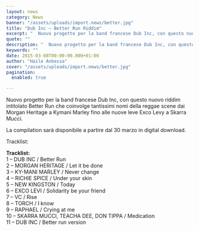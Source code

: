 ```yaml
---
layout: news
category: News
banner: "/assets/uploads/import.news/better.jpg"
title: "Dub Inc – Better Run Riddim"
excerpt: "  Nuovo progetto per la band francese Dub Inc, con questo nuovo riddim intitolato Better Run che coinvolge tantissimi nomi della reggae scene dai Morgan Heritage a Kymani Marley fino alle nuove leve Exco Levy a Skarra Mucci. La compilation sarà disponibile a partire dal 30 marzo in digital download. Tracklist: Tracklist: 1 – DUB INC [&hellip"
quote: ""
description: "  Nuovo progetto per la band francese Dub Inc, con questo nuovo riddim intitolato Better Run che coinvolge tantissimi nomi della reggae scene dai Morgan Heritage a Kymani Marley fino alle nuove leve Exco Levy a Skarra Mucci. La compilation sarà disponibile a partire dal 30 marzo in digital download. Tracklist: Tracklist: 1 – DUB INC [&hellip"
keywords: ""
date: 2015-03-08T00:00:00.000+01:00
author: "Haile Anbessa"
cover: "/assets/uploads/import.news/better.jpg"
pagination:
  enabled: true

---
```


[](https://hotmc.com/wp-content/uploads/2015/03/better.jpg)

Nuovo progetto per la band francese Dub Inc, con questo nuovo riddim intitolato Better Run che coinvolge tantissimi nomi della reggae scene dai Morgan Heritage a Kymani Marley fino alle nuove leve Exco Levy a Skarra Mucci.

La compilation sarà disponibile a partire dal 30 marzo in digital download.

Tracklist:

**Tracklist:**   
1 – DUB INC / Better Run  
2 – MORGAN HERITAGE / Let it be done  
3 – KY-MANI MARLEY / Never change  
4 – RICHIE SPICE / Under your skin  
5 – NEW KINGSTON / Today  
6 – EXCO LEVI / Solidarity be your friend  
7 – VC / Rise  
8 – TORCH / I know  
9 – RAPHAEL / Crying at me  
10 – SKARRA MUCCI, TEACHA DEE, DON TIPPA / Medication  
11 – DUB INC / Better run version